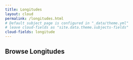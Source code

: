```yaml
---
title: Longitudes
layout: cloud
permalink: /longitudes.html
# Default subject page is configured in "_data/theme.yml"
# leave cloud-fields as "site.data.theme.subjects-fields"
cloud-fields: longitude
---
```


## Browse Longitudes
